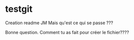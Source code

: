 # testgit
Creation readme JM
Mais qu'est ce qui se passe ???


Bonne question. Comment tu as fait pour créer le fichier????
